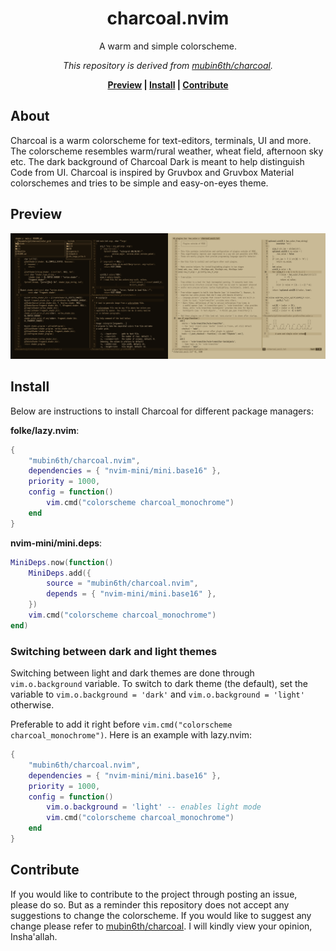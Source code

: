 <div align="center">
    <h1>charcoal.nvim</h1>
    <p>A warm and simple colorscheme.</p>
    <p><i>
        This repository is derived from
        <a href="https://github.com/mubin6th/charcoal">mubin6th/charcoal</a>.
    </i></p>

**[Preview] | [Install] | [Contribute]**
</div>

[Preview]: https://github.com/mubin6th/charcoal.nvim?tab=readme-ov-file#preview
[Install]: https://github.com/mubin6th/charcoal.nvim?tab=readme-ov-file#install
[Contribute]: https://github.com/mubin6th/charcoal.nvim?tab=readme-ov-file#contribute

## About
Charcoal is a warm colorscheme for text-editors, terminals, UI and more. The colorscheme
resembles warm/rural weather, wheat field, afternoon sky etc. The dark background of
Charcoal Dark is meant to help distinguish Code from UI. Charcoal is inspired by Gruvbox
and Gruvbox Material colorschemes and tries to be simple and easy-on-eyes theme.

## Preview
<a href="https://github.com/mubin6th/charcoal/blob/develop/readme_resources/preview_neovim_v1.1.0.png?raw=true"><img alt="preview_neovim_v1.1.0.png" src="https://github.com/mubin6th/charcoal/blob/develop/readme_resources/preview_neovim_v1.1.0.png?raw=true"></a>

## Install
Below are instructions to install Charcoal for different package managers:

**folke/lazy.nvim**:
```lua
{
    "mubin6th/charcoal.nvim",
    dependencies = { "nvim-mini/mini.base16" },
    priority = 1000,
    config = function()
        vim.cmd("colorscheme charcoal_monochrome")
    end
}
```

**nvim-mini/mini.deps**:
```lua
MiniDeps.now(function()
    MiniDeps.add({
        source = "mubin6th/charcoal.nvim",
        depends = { "nvim-mini/mini.base16" },
    })
    vim.cmd("colorscheme charcoal_monochrome")
end)
```

### Switching between dark and light themes
Switching between light and dark themes are done through `vim.o.background` variable.
To switch to dark theme (the default), set the variable to `vim.o.background = 'dark'`
and `vim.o.background = 'light'` otherwise.

Preferable to add it right before `vim.cmd("colorscheme charcoal_monochrome")`. Here is an
example with lazy.nvim:
```lua
{
    "mubin6th/charcoal.nvim",
    dependencies = { "nvim-mini/mini.base16" },
    priority = 1000,
    config = function()
        vim.o.background = 'light' -- enables light mode
        vim.cmd("colorscheme charcoal_monochrome")
    end
}
```

## Contribute
If you would like to contribute to the project through posting an issue, please do so.
But as a reminder this repository does not accept any suggestions to change the
colorscheme. If you would like to suggest any change please refer to
[mubin6th/charcoal](https://github.com/mubin6th/charcoal). I will kindly view your
opinion, Insha'allah.
